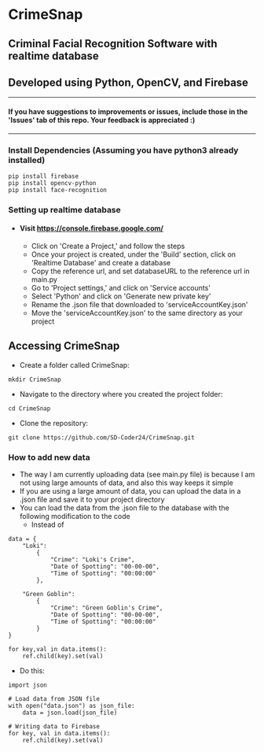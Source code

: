 # CrimeSnap
## Criminal Facial Recognition Software with realtime database 
## Developed using Python, OpenCV, and Firebase
---
#### If you have suggestions to improvements or issues, include those in the 'Issues' tab of this repo. Your feedback is appreciated :)
---
### Install Dependencies (Assuming you have python3 already installed)
```
pip install firebase
pip install opencv-python
pip install face-recognition
```
### Setting up realtime database
- #### Visit https://console.firebase.google.com/ 
  - Click on 'Create a Project,' and follow the steps
  - Once your project is created, under the 'Build' section, click on 'Realtime Database' and create a database
  - Copy the reference url, and set databaseURL to the reference url in main.py
  - Go to 'Project settings,' and click on 'Service accounts'
  - Select 'Python' and click on 'Generate new private key'
  - Rename the .json file that downloaded to 'serviceAccountKey.json'
  - Move the 'serviceAccountKey.json' to the same directory as your project

## Accessing CrimeSnap
- Create a folder called CrimeSnap:
```
mkdir CrimeSnap
```
- Navigate to the directory where you created the project folder:
```
cd CrimeSnap
```
- Clone the repository:
```
git clone https://github.com/SD-Coder24/CrimeSnap.git
```

### How to add new data
- The way I am currently uploading data (see main.py file) is because I am not using large amounts of data, and also this way keeps it simple
- If you are using a large amount of data, you can upload the data in a .json file and save it to your project directory
- You can load the data from the .json file to the database with the following modification to the code
  - Instead of
```
data = {
    "Loki":
        {
            "Crime": "Loki's Crime",
            "Date of Spotting": "00-00-00",
            "Time of Spotting": "00:00:00"
        },

    "Green Goblin":
        {
            "Crime": "Green Goblin's Crime",
            "Date of Spotting": "00-00-00",
            "Time of Spotting": "00:00:00"
        }
}

for key,val in data.items():
    ref.child(key).set(val)
```
  - Do this:

```
import json

# Load data from JSON file
with open("data.json") as json_file:
    data = json.load(json_file)

# Writing data to Firebase
for key, val in data.items():
    ref.child(key).set(val)
```
